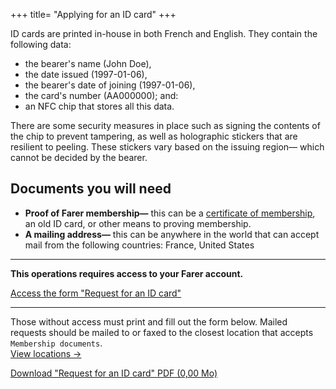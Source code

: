 +++
title= "Applying for an ID card"
+++

ID cards are printed in-house in both French and English. They contain the following data:
  - the bearer's name (John Doe),
  - the date issued (1997-01-06),
  - the bearer's date of joining (1997-01-06),
  - the card's number (AA000000); and:
  - an NFC chip that stores all this data.

There are some security measures in place such as signing the contents of the chip to prevent tampering, as well as holographic stickers that are resilient to peeling. These stickers vary based on the issuing region— which cannot be decided by the bearer.

## Documents you will need
- **Proof of Farer membership—** this can be a [certificate of membership](/members/cert-of-membership), an old ID card, or other means to proving membership.
- **A mailing address—** this can be anywhere in the world that can accept mail from the following countries: France, United States

---

**This operations requires access to your Farer account.**

[Access the form "Request for an ID card"](https://sec.gouv.fa/forms/id-application)

---

Those without access must print and fill out the form below. Mailed requests should be mailed to or faxed to the closest location that accepts `Membership documents`.<br/>[View locations &rarr;](/meta/contact)

<a class="btn download" href="https://sec.gouv.fa/forms/id-application.pdf">Download "Request for an ID card" PDF (0,00 Mo)</a>
